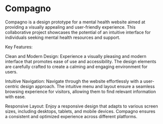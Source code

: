 # Compagno
Compagno is a design prototype for a mental health website aimed at providing a visually appealing and user-friendly experience. This collaborative project showcases the potential of an intuitive interface for individuals seeking mental health resources and support.

Key Features:

Clean and Modern Design: Experience a visually pleasing and modern interface that promotes ease of use and accessibility. The design elements are carefully crafted to create a calming and engaging environment for users.

Intuitive Navigation: Navigate through the website effortlessly with a user-centric design approach. The intuitive menu and layout ensure a seamless browsing experience for visitors, allowing them to find relevant information with ease.

Responsive Layout: Enjoy a responsive design that adapts to various screen sizes, including desktops, tablets, and mobile devices. Compagno ensures a consistent and optimized experience across different platforms.
